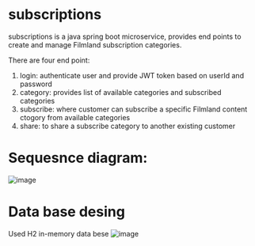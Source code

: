 # subscriptions 
subscriptions is a java spring boot microservice, provides end points to create and manage Filmland subscription categories.

There are four end point:
 1. login: authenticate user and provide JWT token based on userId and password
 2. category: provides list of available categories and subscribed categories
 3. subscribe: where customer can subscribe a specific Filmland content ctogory from available categories
 4. share: to share a subscribe category to another existing customer 

# Sequesnce diagram:
![image](https://user-images.githubusercontent.com/54528349/120661902-f8945880-c488-11eb-8f87-2700610a4764.png)

# Data base desing
Used H2 in-memory data bese
![image](https://user-images.githubusercontent.com/54528349/120657694-0516b200-c485-11eb-88c6-4f8e6468ecb8.png)
